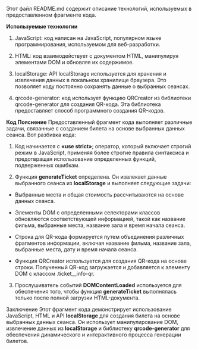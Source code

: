 Этот файл README.md содержит описание технологий, используемых в предоставленном фрагменте кода.

**Используемые технологии**
1. JavaScript: код написан на JavaScript, популярном языке программирования, используемом для веб-разработки.

2. HTML: код взаимодействует с документом HTML, манипулируя элементами DOM и обновляя их содержимое.

3. localStorage: API localStorage используется для хранения и извлечения данных в локальном хранилище браузера. Это позволяет коду постоянно сохранять данные о выбранных сеансах.

4. qrcode-generator: код использует функцию QRCreator из библиотеки qrcode-generator для создания QR-кода. Эта библиотека предоставляет способ программного создания QR-кодов.

**Код Пояснение**
Предоставленный фрагмент кода выполняет различные задачи, связанные с созданием билета на основе выбранных данных сеанса. Вот разбивка кода:

1. Код начинается с **«use strict»**; оператор, который включает строгий режим в JavaScript, применяя более строгие правила синтаксиса и предотвращая использование определенных функций, подверженных ошибкам.

2. Функция **generateTicket** определена. Он извлекает данные выбранного сеанса из **localStorage** и выполняет следующие задачи:

-   Выбранные места и общая стоимость рассчитываются на основе данных сеанса.

-   Элементы DOM с определенными селекторами классов обновляются соответствующей информацией, такой как название фильма, выбранные места, название зала и время начала сеанса.

-   Строка для QR-кода формируется путем объединения различных фрагментов информации, включая название фильма, название зала, выбранные места, дату и время начала сеанса.

-   Функция QRCreator используется для создания QR-кода на основе строки. Полученный QR-код загружается и добавляется к элементу DOM с классом .ticket__info-qr.

3. Прослушиватель событий **DOMContentLoaded** используется для обеспечения того, чтобы функция **generateTicket** выполнялась только после полной загрузки HTML-документа.

Заключение
Этот фрагмент кода демонстрирует использование JavaScript, HTML и API **localStorage** для создания билета на основе выбранных данных сеанса. Он использует манипулирование DOM, извлечение данных из **localStorage** и библиотеку **qrcode-generator** для обеспечения динамического и интерактивного процесса генерации билетов.